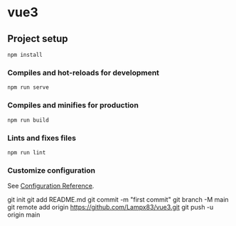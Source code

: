 # vue3

## Project setup
```
npm install
```

### Compiles and hot-reloads for development
```
npm run serve
```

### Compiles and minifies for production
```
npm run build
```

### Lints and fixes files
```
npm run lint
```

### Customize configuration
See [Configuration Reference](https://cli.vuejs.org/config/).


git init
git add README.md
git commit -m "first commit"
git branch -M main
git remote add origin https://github.com/Lampx83/vue3.git
git push -u origin main